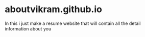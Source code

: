 # aboutvikram.github.io
In this i just make a resume website that will contain all the detail information about you
